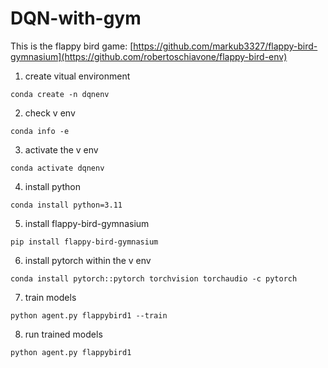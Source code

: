 # DQN-with-gym

This is the flappy bird game:
[https://github.com/markub3327/flappy-bird-gymnasium](https://github.com/robertoschiavone/flappy-bird-env)

1. create vitual environment
```
conda create -n dqnenv
```
2. check v env
```
conda info -e
```
3. activate the v env
```
conda activate dqnenv
```
4. install python
```
conda install python=3.11
```
5. install flappy-bird-gymnasium
```
pip install flappy-bird-gymnasium
```
6. install pytorch within the v env
```
conda install pytorch::pytorch torchvision torchaudio -c pytorch
```
7. train models
```
python agent.py flappybird1 --train
```
8. run trained models
```
python agent.py flappybird1
```

